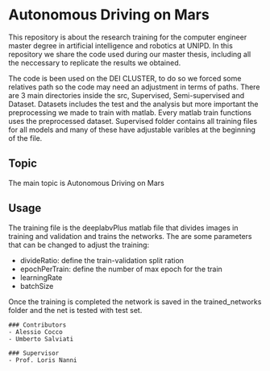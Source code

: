 # Autonomous Driving on Mars

This repository is about the research training for the computer engineer master degree in artificial intelligence and robotics at UNIPD.
In this repository we share the code used during our master thesis, including all the neccessary to replicate the results we obtained.

The code is been used on the DEI CLUSTER, to do so we forced some relatives path so the code may need an adjustment in terms of paths.
There are 3 main directories inside the src, Supervised, Semi-supervised and Dataset.
Datasets includes the test and the analysis but more important the preprocessing we made to train with matlab. Every matlab train functions uses the preprocessed dataset.
Supervised folder contains all training files for all models and many of these have adjustable varibles at the beginning of the file.

## Topic
The main topic is Autonomous Driving on Mars

## Usage
The training file is the deeplabvPlus matlab file that divides images in training and validation and trains the networks. 
The are some parameters that can be changed to adjust the training:
- divideRatio: define the train-validation split ration
- epochPerTrain: define the number of max epoch for the train
- learningRate
- batchSize

Once the training is completed the network is saved in the trained_networks folder and the net is tested with test set.
             
```
### Contributors
- Alessio Cocco
- Umberto Salviati

### Supervisor
- Prof. Loris Nanni